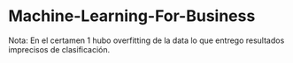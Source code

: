 # Machine-Learning-For-Business

Nota: En el certamen 1 hubo overfitting de la data lo que entrego resultados imprecisos de clasificación.
